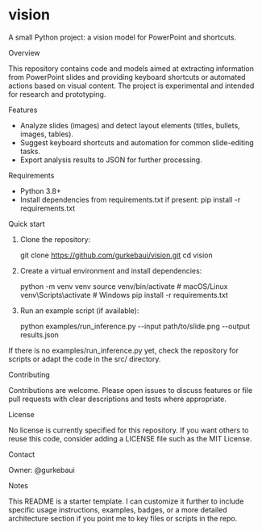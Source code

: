 # vision

A small Python project: a vision model for PowerPoint and shortcuts.

Overview

This repository contains code and models aimed at extracting information from PowerPoint slides and providing keyboard shortcuts or automated actions based on visual content. The project is experimental and intended for research and prototyping.

Features

- Analyze slides (images) and detect layout elements (titles, bullets, images, tables).
- Suggest keyboard shortcuts and automation for common slide-editing tasks.
- Export analysis results to JSON for further processing.

Requirements

- Python 3.8+
- Install dependencies from requirements.txt if present: pip install -r requirements.txt

Quick start

1. Clone the repository:

   git clone https://github.com/gurkebaui/vision.git
   cd vision

2. Create a virtual environment and install dependencies:

   python -m venv venv
   source venv/bin/activate  # macOS/Linux
   venv\Scripts\activate     # Windows
   pip install -r requirements.txt

3. Run an example script (if available):

   python examples/run_inference.py --input path/to/slide.png --output results.json

If there is no examples/run_inference.py yet, check the repository for scripts or adapt the code in the src/ directory.

Contributing

Contributions are welcome. Please open issues to discuss features or file pull requests with clear descriptions and tests where appropriate.

License

No license is currently specified for this repository. If you want others to reuse this code, consider adding a LICENSE file such as the MIT License.

Contact

Owner: @gurkebaui

Notes

This README is a starter template. I can customize it further to include specific usage instructions, examples, badges, or a more detailed architecture section if you point me to key files or scripts in the repo.